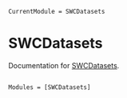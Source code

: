 ```@meta
CurrentModule = SWCDatasets
```

# SWCDatasets

Documentation for [SWCDatasets](https://github.com/okatsn/SWCDatasets.jl).

```@index
```

```@autodocs
Modules = [SWCDatasets]
```
